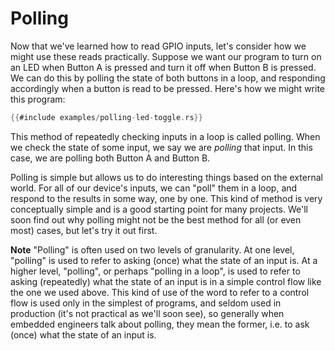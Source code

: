 # Polling

Now that we've learned how to read GPIO inputs, let's consider how we might use these reads practically. Suppose we want our program to turn on an LED when Button A is pressed and turn it off when Button B is pressed.  We can do this by polling the state of both buttons in a loop, and responding accordingly when a button is read to be pressed.  Here's how we might write this program:

```rust
{{#include examples/polling-led-toggle.rs}}
```

This method of repeatedly checking inputs in a loop is called polling.  When we check the state of some input, we say we are *polling* that input.  In this case, we are polling both Button A and Button B.

Polling is simple but allows us to do interesting things based on the external world.  For all of our device's inputs, we can "poll" them in a loop, and respond to the results in some way, one by one.  This kind of method is very conceptually simple and is a good starting point for many projects.  We'll soon find out why polling might not be the best method for all (or even most) cases, but let's try it out first.

**Note** "Polling" is often used on two levels of granularity.  At one level, "polling" is used to refer to asking (once) what the state of an input is.  At a higher level, "polling", or perhaps "polling in a loop", is used to refer to asking (repeatedly) what the state of an input is in a simple control flow like the one we used above.  This kind of use of the word to refer to a control flow is used only in the simplest of programs, and seldom used in production (it's not practical as we'll soon see), so generally when embedded engineers talk about polling, they mean the former, i.e. to ask (once) what the state of an input is.

